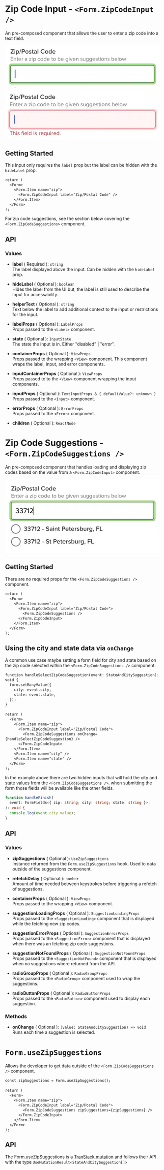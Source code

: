 # Zip Code Input - `<Form.ZipCodeInput />`

An pre-composed component that allows the user to enter a zip code into a text field.

![Zip Code Input Example](./images/zip_code_input.webp)
![Zip Code Input Error Example](./images/zip_code_input_error.webp)

## Getting Started

This input only requires the `label` prop but the label can be hidden with the `hideLabel` prop.

```tsx
return (
  <Form>
    <Form.Item name="zip">
      <Form.ZipCodeInput label="Zip/Postal Code" />
    </Form.Item>
  </Form>
);
```

For zip code suggestions, see the section below covering the `<Form.ZipCodeSuggestions>` component.

## API

### Values

- **label** ( Required ): `string`<br />
  The label displayed above the input. Can be hidden with the `hideLabel` prop.

- **hideLabel** ( Optional ): `boolean`<br />
  Hides the label from the UI but, the label is still used to describe the input for accessability.

- **helperText** ( Optional ): `string`<br />
  Text below the label to add additional context to the input or restrictions for the input.

- **labelProps** ( Optional ): `LabelProps`<br />
  Props passed to the `<Label>` component.

- **state** ( Optional ): `InputState`<br />
  The state the input is in. Either "disabled" | "error".

- **containerProps** ( Optional ): `ViewProps`<br />
  Props passed to the wrapping `<View>` component. This component wraps the label, input, and error components.

- **inputContainerProps** ( Optional ): `ViewProps`<br />
  Props passed to to the `<View>` component wrapping the input components.

- **inputProps** ( Optional ): `TextInputProps & { defaultValue?: unknown }`<br />
  Props passed to the `<Input>` component.

- **errorProps** ( Optional ): `ErrorProps`<br />
  Props passed to the `<Error>` component.

- **children** ( Optional ): `ReactNode`<br />

# Zip Code Suggestions - `<Form.ZipCodeSuggestions />`

An pre-composed component that handles loading and displaying zip codes based on the value from a `<Form.ZipCodeInput>` component.

![Zip Code Suggestions Example](./images/zip_code_input_suggestion.webp)

## Getting Started

There are no required props for the `<Form.ZipCodeSuggestions />` component.

```tsx
return (
  <Form>
    <Form.Item name="zip">
      <Form.ZipCodeInput label="Zip/Postal Code">
        <Form.ZipCodeSuggestions />
      </Form.ZipCodeInput>
    </Form.Item>
  </Form>
);
```

## Using the city and state data via `onChange`

A common use case maybe setting a form field for city and state based on the zip code selected within the `<Form.ZipCodeSuggestions />` component.

```tsx
function handleSelectZipCodeSuggestion(event: StateAndCitySuggestion): void {
  form.setManyValue({
    city: event.city,
    state: event.state,
  });
}

return (
  <Form>
    <Form.Item name="zip">
      <Form.ZipCodeInput label="Zip/Postal Code">
        <Form.ZipCodeSuggestions onChange={handleSelectZipCodeSuggestion} />
      </Form.ZipCodeInput>
    </Form.Item>
    <Form.Item name="city" />
    <Form.Item name="state" />
  </Form>
);
```

In the example above there are two hidden inputs that will hold the city and state values from the `<Form.ZipCodeSuggestions />`. when submitting the form those fields will be available like the other fields.

```ts
function handleFinish(
  event: FormFields<{ zip: string; city: string; state: string }>,
): void {
  console.log(event.city.value);
}
```

## API

### Values

- **zipSuggestions** ( Optional ): `UseZipSuggestions`<br />
  Instance returned from the `Form.useZipSuggestions` hook. Used to data outside of the suggestions component.

- **refetchDelay** ( Optional ): `number`<br />
  Amount of time needed between keystrokes before triggering a refetch of suggestions.

- **containerProps** ( Optional ): `ViewProps`<br />
  Props passed to the wrapping `<View>` component.

- **suggestionLoadingProps** ( Optional ): `SuggestionLoadingProps`<br />
  Props passed to the `<SuggestionLoading>` component that is displayed while the fetching new zip codes.

- **suggestionErrorProps** ( Optional ): `SuggestionErrorProps`<br />
  Props passed to the `<SuggestionError>` component that is displayed when there was an fetching zip code suggestions.

- **suggestionNotFoundProps** ( Optional ): `SuggestionNotFoundProps`<br />
  Props passed to the `<SuggestionNotFound>` component that is displayed when no suggestions where returned from the API.

- **radioGroupProps** ( Optional ): `RadioGroupProps`<br />
  Props passed to the `<RadioGroup>` component used to wrap the suggestions.

- **radioButtonProps** ( Optional ): `RadioButtonProps`<br />
  Props passed to the `<RadioButton>` component used to display each suggestion.

### Methods

- **onChange** ( Optional ): `(value: StateAndCitySuggestion) => void`<br />
  Runs each time a suggestion is selected.

# `Form.useZipSuggestions`

Allows the developer to get data outside of the `<Form.ZipCodeSuggestions />` component.

```tsx
const zipSuggestions = Form.useZipSuggestions();

return (
  <Form>
    <Form.Item name="zip">
      <Form.ZipCodeInput label="Zip/Postal Code">
        <Form.ZipCodeSuggestions zipSuggestions={zipSuggestions} />
      </Form.ZipCodeInput>
    </Form.Item>
  </Form>
);
```

## API

The Form.useZipSuggestions is a [TranStack mutation](https://tanstack.com/query/v4/docs/react/reference/useMutation) and follows their API with the type `UseMutationResult<StateAndCitySuggestion[]>`
